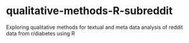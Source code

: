# qualitative-methods-R-subreddit
Exploring qualitative methods for textual and meta data analysis of reddit data from r/diabetes using R  
